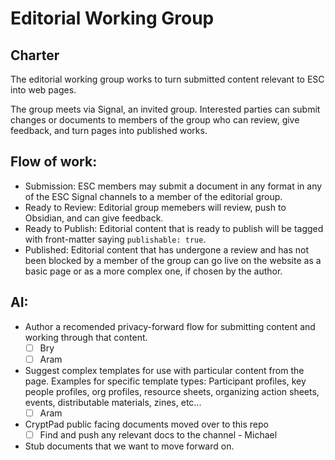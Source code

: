 # Editorial Working Group 

## Charter 

The editorial working group works to turn submitted content relevant to ESC into web pages. 

The group meets via Signal, an invited group. Interested parties can submit changes or documents to members of the group who can review, give feedback, and turn pages into published works. 

## Flow of work: 

- Submission: ESC members may submit a document in any format in any of the ESC Signal channels to a member of the editorial group.
- Ready to Review: Editorial group memebers will review, push to Obsidian, and can give feedback.
- Ready to Publish: Editorial content that is ready to publish will be tagged with front-matter saying `publishable: true`. 
- Published: Editorial content that has undergone a review and has not been blocked by a member of the group can go live on the website as a basic page or as a more complex one, if chosen by the author. 


## AI:

- Author a recomended privacy-forward flow for submitting content and working through that content.
  - [ ] Bry
  - [ ] Aram
- Suggest complex templates for use with particular content from the page. Examples for specific template types: Participant profiles, key people profiles, org profiles, resource sheets, organizing action sheets, events, distributable materials, zines, etc...
  - [ ] Aram
- CryptPad public facing documents moved over to this repo
  - [ ] Find and push any relevant docs to the channel - Michael
- Stub documents that we want to move forward on.
